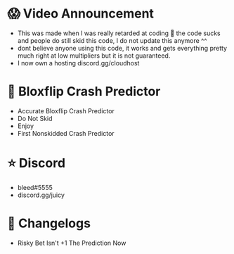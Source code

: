 # 😱 Video Announcement
- This was made when I was really retarded at coding :pray: the code sucks and people do still skid this code, I do not update this anymore ^^
- dont believe anyone using this code, it works and gets everything pretty much right at low multipliers but it is not guaranteed.
- I now own a hosting discord.gg/cloudhost

# 🚀 Bloxflip Crash Predictor
 - Accurate Bloxflip Crash Predictor
 - Do Not Skid
 - Enjoy
 - First Nonskidded Crash Predictor

# ⭐ Discord
 - bleed#5555
 - discord.gg/juicy

# 📃 Changelogs
 - Risky Bet Isn't +1 The Prediction Now
